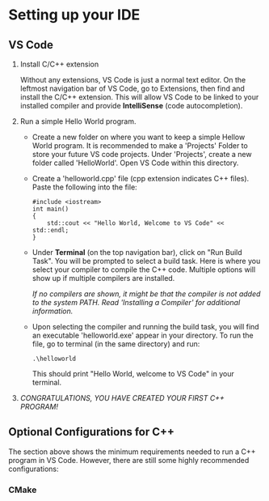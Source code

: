 # Setting up your IDE

## VS Code

1. Install C/C++ extension

    Without any extensions, VS Code is just a normal text editor. On the leftmost navigation bar of VS Code, go to Extensions, then find and install the C/C++ extension. This will allow VS Code to be linked to your installed compiler and provide **IntelliSense** (code autocompletion).

2. Run a simple Hello World program.

    - Create a new folder on where you want to keep a simple Hellow World program. It is recommended to make a 'Projects' Folder to store your future VS code projects. Under 'Projects', create a new folder called 'HelloWorld'. Open VS Code within this directory.
    - Create a 'helloworld.cpp' file (cpp extension indicates C++ files). Paste the following into the file:

        ```
        #include <iostream>
        int main()
        {
            std::cout << "Hello World, Welcome to VS Code" << std::endl;
        }
        ```
    - Under **Terminal** (on the top navigation bar), click on "Run Build Task". You will be prompted to select a build task. Here is where you select your compiler to compile the C++ code. Multiple options will show up if multiple compilers are installed. 
    
        *If no compilers are shown, it might be that the compiler is not added to the system PATH. Read 'Installing a Compiler' for additional information.*

    - Upon selecting the compiler and running the build task, you will find an executable 'helloworld.exe' appear in your directory. To run the file, go to terminal (in the same directory) and run:

        ```
        .\helloworld
        ```
        This should print "Hello World, welcome to VS Code" in your terminal.

3. *CONGRATULATIONS, YOU HAVE CREATED YOUR FIRST C++ PROGRAM!*


## Optional Configurations for C++
The section above shows the minimum requirements needed to run a C++ program in VS Code. However, there are still some highly recommended configurations:

### 

### CMake